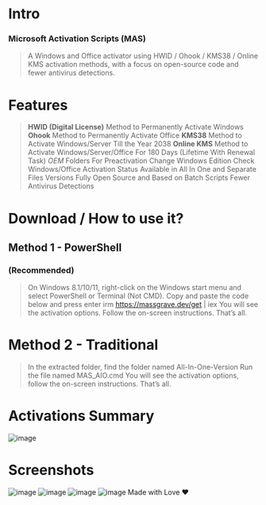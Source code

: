 # Intro
### Microsoft Activation Scripts (MAS)
> A Windows and Office activator using HWID / Ohook / KMS38 / Online KMS activation methods, with a focus on open-source code and fewer antivirus detections.
# Features
> **HWID (Digital License)** Method to Permanently Activate Windows
> **Ohook** Method to Permanently Activate Office
> **KMS38**  Method to Activate Windows/Server Till the Year 2038
> **Online KMS** Method to Activate Windows/Server/Office For 180 Days (Lifetime With Renewal Task)
> $OEM$ Folders For Preactivation
> Change Windows Edition
> Check Windows/Office Activation Status
> Available in All In One and Separate Files Versions
> Fully Open Source and Based on Batch Scripts
> Fewer Antivirus Detections
# Download / How to use it?
## Method 1 - PowerShell
### (Recommended)
> On Windows 8.1/10/11, right-click on the Windows start menu and select PowerShell or Terminal (Not CMD).
> Copy and paste the code below and press enter
> irm https://massgrave.dev/get | iex
> You will see the activation options. Follow the on-screen instructions.
> That’s all.
# Method 2 - Traditional
> In the extracted folder, find the folder named All-In-One-Version
> Run the file named MAS_AIO.cmd
> You will see the activation options, follow the on-screen instructions.
> That’s all.
# Activations Summary
![image](https://github.com/Rom1z/Microsoft_Activation_Scripts/assets/119493658/525b51bb-d9ee-4a32-a98b-051f5dc4b3c1)

# Screenshots
![image](https://github.com/Rom1z/Microsoft_Activation_Scripts/assets/119493658/a3ff3a3c-6a95-4dd2-ae50-cdfb6bb4f079)
![image](https://github.com/Rom1z/Microsoft_Activation_Scripts/assets/119493658/18a9c088-a298-4811-9fa5-8324656a26f9)
![image](https://github.com/Rom1z/Microsoft_Activation_Scripts/assets/119493658/1a8a7216-bd26-4fd1-ae87-475fb67395dc)
![image](https://github.com/Rom1z/Microsoft_Activation_Scripts/assets/119493658/2742185f-d645-41a3-92fc-be14c56e7896)
Made with Love ❤️

